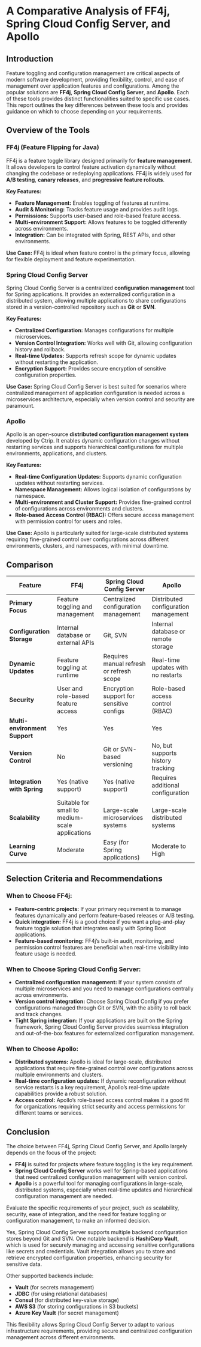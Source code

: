 # A Comparative Analysis of FF4j, Spring Cloud Config Server, and Apollo

## Introduction

Feature toggling and configuration management are critical aspects of modern software development, providing flexibility, control, and ease of management over application features and configurations. Among the popular solutions are **FF4j**, **Spring Cloud Config Server**, and **Apollo**. Each of these tools provides distinct functionalities suited to specific use cases. This report outlines the key differences between these tools and provides guidance on which to choose depending on your requirements.

## Overview of the Tools

### FF4j (Feature Flipping for Java)

FF4j is a feature toggle library designed primarily for **feature management**. It allows developers to control feature activation dynamically without changing the codebase or redeploying applications. FF4j is widely used for **A/B testing**, **canary releases**, and **progressive feature rollouts**.

**Key Features:**
- **Feature Management:** Enables toggling of features at runtime.
- **Audit & Monitoring:** Tracks feature usage and provides audit logs.
- **Permissions:** Supports user-based and role-based feature access.
- **Multi-environment Support:** Allows features to be toggled differently across environments.
- **Integration:** Can be integrated with Spring, REST APIs, and other environments.

**Use Case:** FF4j is ideal when feature control is the primary focus, allowing for flexible deployment and feature experimentation.

### Spring Cloud Config Server

Spring Cloud Config Server is a centralized **configuration management** tool for Spring applications. It provides an externalized configuration in a distributed system, allowing multiple applications to share configurations stored in a version-controlled repository such as **Git** or **SVN**.

**Key Features:**
- **Centralized Configuration:** Manages configurations for multiple microservices.
- **Version Control Integration:** Works well with Git, allowing configuration history and rollback.
- **Real-time Updates:** Supports refresh scope for dynamic updates without restarting the application.
- **Encryption Support:** Provides secure encryption of sensitive configuration properties.

**Use Case:** Spring Cloud Config Server is best suited for scenarios where centralized management of application configuration is needed across a microservices architecture, especially when version control and security are paramount.

### Apollo

Apollo is an open-source **distributed configuration management system** developed by Ctrip. It enables dynamic configuration changes without restarting services and supports hierarchical configurations for multiple environments, applications, and clusters.

**Key Features:**
- **Real-time Configuration Updates:** Supports dynamic configuration updates without restarting services.
- **Namespace Management:** Allows logical isolation of configurations by namespace.
- **Multi-environment and Cluster Support:** Provides fine-grained control of configurations across environments and clusters.
- **Role-based Access Control (RBAC):** Offers secure access management with permission control for users and roles.

**Use Case:** Apollo is particularly suited for large-scale distributed systems requiring fine-grained control over configurations across different environments, clusters, and namespaces, with minimal downtime.

## Comparison

| Feature                        | FF4j                              | Spring Cloud Config Server         | Apollo                              |
|---------------------------------|------------------------------------|------------------------------------|-------------------------------------|
| **Primary Focus**               | Feature toggling and management    | Centralized configuration management | Distributed configuration management |
| **Configuration Storage**       | Internal database or external APIs | Git, SVN                           | Internal database or remote storage |
| **Dynamic Updates**             | Feature toggling at runtime        | Requires manual refresh or refresh scope | Real-time updates with no restarts   |
| **Security**                    | User and role-based feature access | Encryption support for sensitive configs | Role-based access control (RBAC)     |
| **Multi-environment Support**   | Yes                               | Yes                                | Yes                                 |
| **Version Control**             | No                                | Git or SVN-based versioning        | No, but supports history tracking   |
| **Integration with Spring**     | Yes (native support)               | Yes (native support)               | Requires additional configuration   |
| **Scalability**                 | Suitable for small to medium-scale applications | Large-scale microservices systems | Large-scale distributed systems     |
| **Learning Curve**              | Moderate                          | Easy (for Spring applications)     | Moderate to High                    |

## Selection Criteria and Recommendations

### When to Choose FF4j:
- **Feature-centric projects:** If your primary requirement is to manage features dynamically and perform feature-based releases or A/B testing.
- **Quick integration:** FF4j is a good choice if you want a plug-and-play feature toggle solution that integrates easily with Spring Boot applications.
- **Feature-based monitoring:** FF4j’s built-in audit, monitoring, and permission control features are beneficial when real-time visibility into feature usage is needed.

### When to Choose Spring Cloud Config Server:
- **Centralized configuration management:** If your system consists of multiple microservices and you need to manage configurations centrally across environments.
- **Version control integration:** Choose Spring Cloud Config if you prefer configurations managed through Git or SVN, with the ability to roll back and track changes.
- **Tight Spring integration:** If your applications are built on the Spring framework, Spring Cloud Config Server provides seamless integration and out-of-the-box features for externalized configuration management.

### When to Choose Apollo:
- **Distributed systems:** Apollo is ideal for large-scale, distributed applications that require fine-grained control over configurations across multiple environments and clusters.
- **Real-time configuration updates:** If dynamic reconfiguration without service restarts is a key requirement, Apollo’s real-time update capabilities provide a robust solution.
- **Access control:** Apollo’s role-based access control makes it a good fit for organizations requiring strict security and access permissions for different teams or services.

## Conclusion

The choice between FF4j, Spring Cloud Config Server, and Apollo largely depends on the focus of the project:

- **FF4j** is suited for projects where feature toggling is the key requirement.
- **Spring Cloud Config Server** works well for Spring-based applications that need centralized configuration management with version control.
- **Apollo** is a powerful tool for managing configurations in large-scale, distributed systems, especially when real-time updates and hierarchical configuration management are needed.

Evaluate the specific requirements of your project, such as scalability, security, ease of integration, and the need for feature toggling or configuration management, to make an informed decision.



Yes, Spring Cloud Config Server supports multiple backend configuration stores beyond Git and SVN. One notable backend is **HashiCorp Vault**, which is used for securely managing and accessing sensitive configurations like secrets and credentials. Vault integration allows you to store and retrieve encrypted configuration properties, enhancing security for sensitive data.

Other supported backends include:
- **Vault** (for secrets management)
- **JDBC** (for using relational databases)
- **Consul** (for distributed key-value storage)
- **AWS S3** (for storing configurations in S3 buckets)
- **Azure Key Vault** (for secret management)

This flexibility allows Spring Cloud Config Server to adapt to various infrastructure requirements, providing secure and centralized configuration management across different environments.
